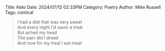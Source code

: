 Title: Keto
Date: 2024/07/12 02:33PM
Category: Poetry
Author: Mike Russell
Tags: comical

> I had a diet that was very sweet<br>
> And every night I'd savor a treat<br>
> But ached my head<br>
> The pain did I dread<br>
> And now for my treat I eat meat